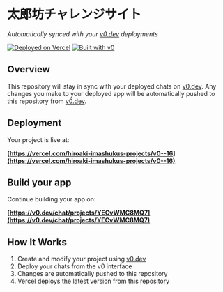 # 太郎坊チャレンジサイト

*Automatically synced with your [v0.dev](https://v0.dev) deployments*

[![Deployed on Vercel](https://img.shields.io/badge/Deployed%20on-Vercel-black?style=for-the-badge&logo=vercel)](https://vercel.com/hiroaki-imashukus-projects/v0--16)
[![Built with v0](https://img.shields.io/badge/Built%20with-v0.dev-black?style=for-the-badge)](https://v0.dev/chat/projects/YECvWMC8MQ7)

## Overview

This repository will stay in sync with your deployed chats on [v0.dev](https://v0.dev).
Any changes you make to your deployed app will be automatically pushed to this repository from [v0.dev](https://v0.dev).

## Deployment

Your project is live at:

**[https://vercel.com/hiroaki-imashukus-projects/v0--16](https://vercel.com/hiroaki-imashukus-projects/v0--16)**

## Build your app

Continue building your app on:

**[https://v0.dev/chat/projects/YECvWMC8MQ7](https://v0.dev/chat/projects/YECvWMC8MQ7)**

## How It Works

1. Create and modify your project using [v0.dev](https://v0.dev)
2. Deploy your chats from the v0 interface
3. Changes are automatically pushed to this repository
4. Vercel deploys the latest version from this repository

